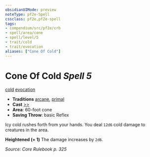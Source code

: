 ```yaml
---
obsidianUIMode: preview
noteType: pf2e-Spell
cssclass: pf2e,pf2e-spell
tags:
- compendium/src/pf2e/crb
- spell/area/cone
- spell/level/5
- trait/cold
- trait/evocation
aliases: ["Cone Of Cold"]
---
```

# Cone Of Cold *Spell 5*   
[cold](rules/traits/cold.md "Cold Energy & Element Trait")  [evocation](rules/traits/evocation.md "Evocation School Trait")  

- **Traditions** [arcane](rules/traits/arcane.md "Arcane Tradition Trait"), [primal](rules/traits/primal.md "Primal Tradition Trait")
- **Cast** [>>](rules/core-rulebook/chapter-9-playing-the-game.md#Actions "Two-Action") 
- **Area**: 60-foot cone
- **Saving Throw**:  basic Reflex

Icy cold rushes forth from your hands. You deal `12d6` cold damage to creatures in the area.

**Heightened (+ 1)** The damage increases by `2d6`.

*Source: Core Rulebook p. 325*